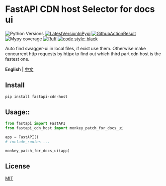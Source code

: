 # FastAPI CDN host Selector for docs ui
![Python Versions](https://img.shields.io/pypi/pyversions/fastapi-cdn-host)
[![LatestVersionInPypi](https://img.shields.io/pypi/v/fastapi-cdn-host.svg?style=flat)](https://pypi.python.org/pypi/fastapi-cdn-host)
[![GithubActionResult](https://github.com/waketzheng/fastapi-cdn-host/workflows/ci/badge.svg)](https://github.com/waketzheng/fastapi-cdn-host/actions?query=workflow:ci)
![Mypy coverage](https://img.shields.io/badge/mypy-100%25-green.svg)
[![Ruff](https://img.shields.io/endpoint?url=https://raw.githubusercontent.com/astral-sh/ruff/main/assets/badge/v2.json)](https://github.com/astral-sh/ruff)
[![code style: black](https://img.shields.io/badge/code%20style-black-000000.svg)](https://github.com/psf/black)

Auto find swagger-ui in local files, if exist use them.
Otherwise make concurrent http requests by httpx to find out which third part cdn host is the fastest one.

**English** | [中文](./README.zh-hans.md)

## Install

```bash
pip install fastapi-cdn-host
```

## Usage::
```py
from fastapi import FastAPI
from fastapi_cdn_host import monkey_patch_for_docs_ui

app = FastAPI()
# include_routes ...

monkey_patch_for_docs_ui(app)
```

## License

[MIT](./LICENSE)

